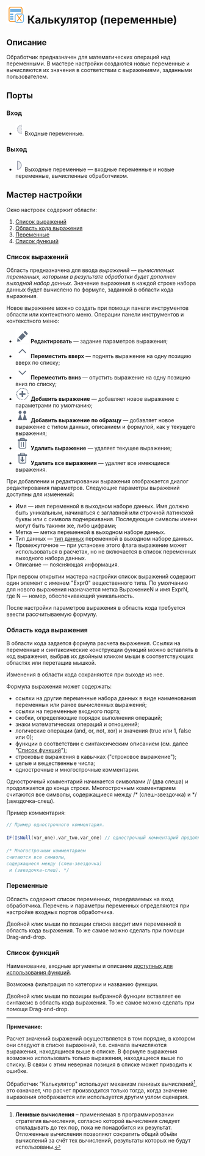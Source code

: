 # ![ ](../../images/icons/vendors/calcvariables.svg) Калькулятор (переменные)

## Описание

Обработчик предназначен для математических операций над переменными. В мастере настройки создаются новые переменные и вычисляются их значения в соответствии с выражениями, заданными пользователем.

## Порты

### Вход

* ![](../../images/icons/ports/optional_input_variable_inactive.svg) Входные переменные.

### Выход

* ![](../../images/icons/ports/output_variable_inactive.svg) Выходные переменные — входные переменные и новые переменные, вычисленные обработчиком.

## Мастер настройки

Окно настроек содержит области:

 1. [Список выражений](#spisok-vyrazheniy)
 2. [Область кода выражения](#oblast-koda-vyrazheniya)
 3. [Переменные](#peremennye)
 4. [Список функций](#spisok-funktsiy)

### Список выражений

Область предназначена для ввода *выражений — вычисляемых переменных, которыми в результате обработки будет дополнен выходной набор данных*. Значение выражения в каждой строке набора данных будет вычислено по формуле, заданной в области кода выражения.

Новое выражение можно создать при помощи панели инструментов области или контекстного меню. Операции панели инструментов и контекстного меню:

* ![](../../images/icons/toolbar-controls_18x18/toolbar-controls_18x18_edit_default.svg) **Редактировать** — задание параметров выражения;
* ![](../../images/icons/toolbar-controls_18x18/toolbar-controls_18x18_up_default.svg) **Переместить вверх** — поднять выражение на одну позицию вверх по списку;
* ![](../../images/icons/toolbar-controls_18x18/toolbar-controls_18x18_down_default.svg) **Переместить вниз** — опустить выражение на одну позицию вниз по списку;
* ![](../../images/icons/toolbar-controls_18x18/toolbar-controls_18x18_plus_default.svg) **Добавить выражение** — добавляет новое выражение с параметрами по умолчанию;
* ![](../../images/icons/toolbar-controls_18x18/toolbar-controls_18x18_clone_default.svg) **Добавить выражение по образцу** — добавляет новое выражение с типом данных, описанием и формулой, как у текущего выражения;
* ![](../../images/icons/toolbar-controls_18x18/toolbar-controls_18x18_delete_default.svg) **Удалить выражение** — удаляет текущее выражение;
* ![](../../images/icons/toolbar-controls_18x18/toolbar-controls_18x18_delete-all_default.svg) **Удалить все выражения** — удаляет все имеющиеся выражения.

При добавлении и редактировании выражения отображается диалог редактирования параметров. Следующие параметры выражений доступны для изменений:

* Имя — имя переменной в выходном наборе данных. Имя должно быть уникальным, начинаться с заглавной или строчной латинской буквы или с символа подчеркивания. Последующие символы имени могут быть такими же, либо цифрами;
* Метка — метка переменной в выходном наборе данных.
* Тип данных — [тип данных](../../data/datatype.md) переменной в выходном наборе данных.
* Промежуточное — при установке этого флага выражение может использоваться в расчетах, но не включается в список переменных выходного набора данных.
* Описание — поясняющая информация.

При первом открытии мастера настройки список выражений содержит один элемент с именем "Expr0" вещественного типа. По умолчанию для нового выражения назначается метка ВыражениеN и имя ExprN, где N — номер, обеспечивающий уникальность.

После настройки параметров выражения в область кода требуется ввести рассчитываемую формулу.

### Область кода выражения

В области кода задается формула расчета выражения. Ссылки на переменные и синтаксические конструкции функций можно вставлять в код выражения, выбрав их двойным кликом мыши в соответствующих областях или перетащив мышкой.

Изменения в области кода сохраняются при выходе из нее.

Формула выражения может содержать:

* ссылки на другие переменные набора данных в виде наименования переменных или ранее вычисленных выражений;
* ссылки на переменные входного порта;
* скобки, определяющие порядок выполнения операций;
* знаки математических операций и отношений;
* логические операции (and, or, not, xor) и значения (true или 1, false или 0);
* функции в соответствии с синтаксическим описанием (см. далее "[Список функций](#spisok-funktsiy)");
* строковые выражения в кавычках ("строковое выражение");
* целые и вещественные числа;
* однострочные и многострочные комментарии.

Однострочный комментарий начинается символами // (два слеша) и продолжается до конца строки. Многострочным комментарием считаются все символы, содержащиеся между /* (слеш-звездочка) и */ (звездочка-слеш).

Пример комментария:

```java
// Пример однострочного комментария.

IF(IsNull(var_one),var_two,var_one) // однострочный комментарий продолжается до конца строки

/* Многострочным комментарием
считаются все символы,
содержащиеся между (слеш-звездочка)
 и (звездочка-слеш). */
```

### Переменные

Область содержит список переменных, передаваемых на вход обработчика. Перечень и параметры переменных определяются при настройке входных портов обработчика.

Двойной клик мыши по позиции списка вводит имя переменной в область кода выражения. То же самое можно сделать при помощи Drag-and-drop.

### Список функций

Наименование, входные аргументы и описание [доступных для использования функций](../func/calc-func/README.md).

Возможна фильтрация по категории и названию функции.

Двойной клик мыши по позиции выбранной функции вставляет ее синтаксис в область кода выражения. То же самое можно сделать при помощи Drag-and-drop.

------

**Примечание:**

Расчет значений выражений осуществляется в том порядке, в котором они следуют в списке выражений, т.е. сначала вычисляются выражения, находящиеся выше в списке. В формуле выражения возможно использовать только выражения, находящиеся выше по списку. В связи с этим неверная позиция в списке может приводить к ошибке.

Обработчик "Калькулятор" использует механизм ленивых вычислений[^1], это означает, что расчет производится только тогда, когда значение выражения отображается или используется другим узлом сценария.

[^1]: **Ленивые вычисления** – применяемая в программировании стратегия вычисления, согласно которой вычисления следует откладывать до тех пор, пока не понадобится их результат. Отложенные вычисления позволяют сократить общий объём вычислений за счёт тех вычислений, результаты которых не будут использованы.
